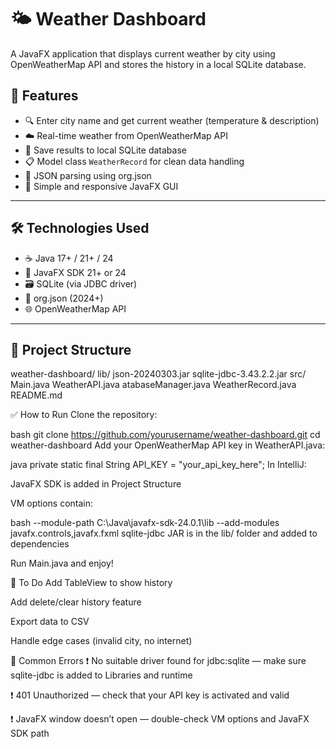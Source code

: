 # 🌤️ Weather Dashboard

A JavaFX application that displays current weather by city using OpenWeatherMap API and stores the history in a local SQLite database.

## 🚀 Features

- 🔍 Enter city name and get current weather (temperature & description)
- ☁️ Real-time weather from OpenWeatherMap API
- 💾 Save results to local SQLite database
- 📋 Model class `WeatherRecord` for clean data handling
- 🧪 JSON parsing using org.json
- 🎨 Simple and responsive JavaFX GUI

---

## 🛠️ Technologies Used

- ☕ Java 17+ / 21+ / 24
- 🎨 JavaFX SDK 21+ or 24
- 🗃️ SQLite (via JDBC driver)
- 🧾 org.json (2024+)
- 🌐 OpenWeatherMap API

---

## 📁 Project Structure

weather-dashboard/
lib/
json-20240303.jar
sqlite-jdbc-3.43.2.2.jar
src/
Main.java
WeatherAPI.java
atabaseManager.java
WeatherRecord.java
README.md



✅ How to Run
Clone the repository:

bash
git clone https://github.com/yourusername/weather-dashboard.git
cd weather-dashboard
Add your OpenWeatherMap API key in WeatherAPI.java:

java
private static final String API_KEY = "your_api_key_here";
In IntelliJ:

JavaFX SDK is added in Project Structure

VM options contain:

bash
--module-path C:\Java\javafx-sdk-24.0.1\lib --add-modules javafx.controls,javafx.fxml
sqlite-jdbc JAR is in the lib/ folder and added to dependencies

Run Main.java and enjoy!

📌 To Do
 Add TableView to show history

 Add delete/clear history feature

 Export data to CSV

 Handle edge cases (invalid city, no internet)

🧯 Common Errors
❗ No suitable driver found for jdbc:sqlite — make sure sqlite-jdbc is added to Libraries and runtime

❗ 401 Unauthorized — check that your API key is activated and valid

❗ JavaFX window doesn’t open — double-check VM options and JavaFX SDK path

